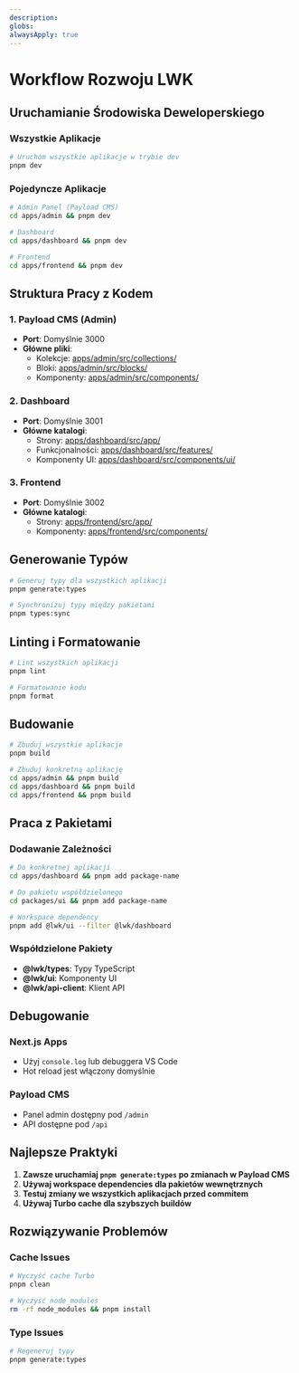 ```yaml
---
description: 
globs: 
alwaysApply: true
---
```

# Workflow Rozwoju LWK

## Uruchamianie Środowiska Deweloperskiego

### Wszystkie Aplikacje
```bash
# Uruchom wszystkie aplikacje w trybie dev
pnpm dev
```

### Pojedyncze Aplikacje
```bash
# Admin Panel (Payload CMS)
cd apps/admin && pnpm dev

# Dashboard
cd apps/dashboard && pnpm dev

# Frontend
cd apps/frontend && pnpm dev
```

## Struktura Pracy z Kodem

### 1. Payload CMS (Admin)
- **Port**: Domyślnie 3000
- **Główne pliki**:
  - Kolekcje: [apps/admin/src/collections/](mdc:apps/admin/src/collections)
  - Bloki: [apps/admin/src/blocks/](mdc:apps/admin/src/blocks)
  - Komponenty: [apps/admin/src/components/](mdc:apps/admin/src/components)

### 2. Dashboard
- **Port**: Domyślnie 3001
- **Główne katalogi**:
  - Strony: [apps/dashboard/src/app/](mdc:apps/dashboard/src/app)
  - Funkcjonalności: [apps/dashboard/src/features/](mdc:apps/dashboard/src/features)
  - Komponenty UI: [apps/dashboard/src/components/ui/](mdc:apps/dashboard/src/components/ui)

### 3. Frontend
- **Port**: Domyślnie 3002
- **Główne katalogi**:
  - Strony: [apps/frontend/src/app/](mdc:apps/frontend/src/app)
  - Komponenty: [apps/frontend/src/components/](mdc:apps/frontend/src/components)

## Generowanie Typów

```bash
# Generuj typy dla wszystkich aplikacji
pnpm generate:types

# Synchronizuj typy między pakietami
pnpm types:sync
```

## Linting i Formatowanie

```bash
# Lint wszystkich aplikacji
pnpm lint

# Formatowanie kodu
pnpm format
```

## Budowanie

```bash
# Zbuduj wszystkie aplikacje
pnpm build

# Zbuduj konkretną aplikację
cd apps/admin && pnpm build
cd apps/dashboard && pnpm build
cd apps/frontend && pnpm build
```

## Praca z Pakietami

### Dodawanie Zależności

```bash
# Do konkretnej aplikacji
cd apps/dashboard && pnpm add package-name

# Do pakietu współdzielonego
cd packages/ui && pnpm add package-name

# Workspace dependency
pnpm add @lwk/ui --filter @lwk/dashboard
```

### Współdzielone Pakiety

- **@lwk/types**: Typy TypeScript
- **@lwk/ui**: Komponenty UI
- **@lwk/api-client**: Klient API

## Debugowanie

### Next.js Apps
- Użyj `console.log` lub debuggera VS Code
- Hot reload jest włączony domyślnie

### Payload CMS
- Panel admin dostępny pod `/admin`
- API dostępne pod `/api`

## Najlepsze Praktyki

1. **Zawsze uruchamiaj `pnpm generate:types` po zmianach w Payload CMS**
2. **Używaj workspace dependencies dla pakietów wewnętrznych**
3. **Testuj zmiany we wszystkich aplikacjach przed commitem**
4. **Używaj Turbo cache dla szybszych buildów**

## Rozwiązywanie Problemów

### Cache Issues
```bash
# Wyczyść cache Turbo
pnpm clean

# Wyczyść node_modules
rm -rf node_modules && pnpm install
```

### Type Issues
```bash
# Regeneruj typy
pnpm generate:types
```

